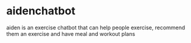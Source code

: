 # aidenchatbot
aiden is an exercise chatbot that can help people exercise, recommend them an exercise and have meal and workout plans 
